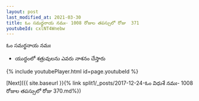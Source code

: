 ```yaml
---
layout: post
last_modified_at: 2021-03-30
title: ఓం సమర్థనాయ నమః- 1008 రోజుల తపస్సులో రోజు  371
youtubeId: cxlNT4Wnebw
---
```

 
 
 ఓం సమర్థనాయ నమః  
 
 -  యుద్ధంలో శత్రువులను ఎవరు నాశనం చేస్తారు 
 
  
 
  
 
 
 
 
 
 


{% include youtubePlayer.html id=page.youtubeId %}
 
[Next]({{ site.baseurl }}{% link  split1/_posts/2017-12-24-ఓం విధుశే నమః- 1008 రోజుల తపస్సులో రోజు  370.md%})
 
